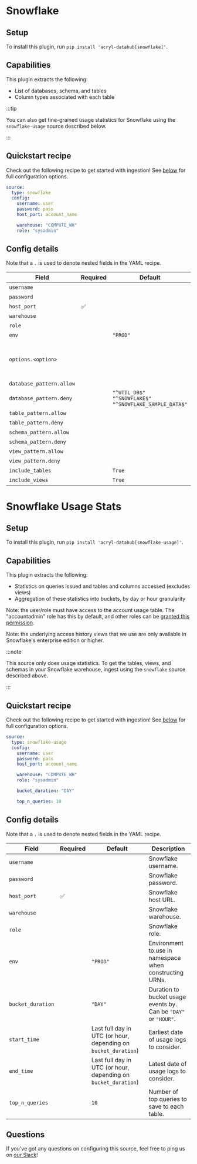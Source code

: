 # Snowflake

## Setup

To install this plugin, run `pip install 'acryl-datahub[snowflake]'`.

## Capabilities

This plugin extracts the following:

- List of databases, schema, and tables
- Column types associated with each table

:::tip

You can also get fine-grained usage statistics for Snowflake using the `snowflake-usage` source described below.

:::

## Quickstart recipe

Check out the following recipe to get started with ingestion! See [below](#config-details) for full configuration options.

```yml
source:
  type: snowflake
  config:
    username: user
    password: pass
    host_port: account_name

    warehouse: "COMPUTE_WH"
    role: "sysadmin"
```

## Config details

Note that a `.` is used to denote nested fields in the YAML recipe.

| Field                    | Required | Default                                                              | Description                                                                                                                                                                             |
| ------------------------ | -------- | -------------------------------------------------------------------- | --------------------------------------------------------------------------------------------------------------------------------------------------------------------------------------- |
| `username`               |          |                                                                      | Snowflake username.                                                                                                                                                                     |
| `password`               |          |                                                                      | Snowflake password.                                                                                                                                                                     |
| `host_port`              | ✅       |                                                                      | Snowflake host URL.                                                                                                                                                                     |
| `warehouse`              |          |                                                                      | Snowflake warehouse.                                                                                                                                                                    |
| `role`                   |          |                                                                      | Snowflake role.                                                                                                                                                                         |
| `env`                    |          | `"PROD"`                                                             | Environment to use in namespace when constructing URNs.                                                                                                                                 |
| `options.<option>`       |          |                                                                      | Any options specified here will be passed to SQLAlchemy's `create_engine` as kwargs.<br />See https://docs.sqlalchemy.org/en/14/core/engines.html#sqlalchemy.create_engine for details. |
| `database_pattern.allow` |          |                                                                      | Regex pattern for databases to include in ingestion.                                                                                                                                    |
| `database_pattern.deny`  |          | `"^UTIL_DB$" `<br />`"^SNOWFLAKE$"`<br />`"^SNOWFLAKE_SAMPLE_DATA$"` | Regex pattern for databases to exclude from ingestion.                                                                                                                                  |
| `table_pattern.allow`    |          |                                                                      | Regex pattern for tables to include in ingestion.                                                                                                                                       |
| `table_pattern.deny`     |          |                                                                      | Regex pattern for tables to exclude from ingestion.                                                                                                                                     |
| `schema_pattern.allow`   |          |                                                                      | Regex pattern for schemas to include in ingestion.                                                                                                                                      |
| `schema_pattern.deny`    |          |                                                                      | Regex pattern for schemas to exclude from ingestion.                                                                                                                                    |
| `view_pattern.allow`     |          |                                                                      | Regex pattern for views to include in ingestion.                                                                                                                                        |
| `view_pattern.deny`      |          |                                                                      | Regex pattern for views to exclude from ingestion.                                                                                                                                      |
| `include_tables`         |          | `True`                                                               | Whether tables should be ingested.                                                                                                                                                      |
| `include_views`          |          | `True`                                                               | Whether views should be ingested.                                                                                                                                                       |

# Snowflake Usage Stats

## Setup

To install this plugin, run `pip install 'acryl-datahub[snowflake-usage]'`.

## Capabilities

This plugin extracts the following:

- Statistics on queries issued and tables and columns accessed (excludes views)
- Aggregation of these statistics into buckets, by day or hour granularity

Note: the user/role must have access to the account usage table. The "accountadmin" role has this by default, and other roles can be [granted this permission](https://docs.snowflake.com/en/sql-reference/account-usage.html#enabling-account-usage-for-other-roles).

Note: the underlying access history views that we use are only available in Snowflake's enterprise edition or higher.

:::note

This source only does usage statistics. To get the tables, views, and schemas in your Snowflake warehouse, ingest using the `snowflake` source described above.

:::

## Quickstart recipe

Check out the following recipe to get started with ingestion! See [below](#config-details) for full configuration options.

```yml
source:
  type: snowflake-usage
  config:
    username: user
    password: pass
    host_port: account_name

    warehouse: "COMPUTE_WH"
    role: "sysadmin"

    bucket_duration: "DAY"

    top_n_queries: 10
```

## Config details

Note that a `.` is used to denote nested fields in the YAML recipe.

| Field             | Required | Default                                                        | Description                                                     |
| ----------------- | -------- | -------------------------------------------------------------- | --------------------------------------------------------------- |
| `username`        |          |                                                                | Snowflake username.                                             |
| `password`        |          |                                                                | Snowflake password.                                             |
| `host_port`       | ✅       |                                                                | Snowflake host URL.                                             |
| `warehouse`       |          |                                                                | Snowflake warehouse.                                            |
| `role`            |          |                                                                | Snowflake role.                                                 |
| `env`             |          | `"PROD"`                                                       | Environment to use in namespace when constructing URNs.         |
| `bucket_duration` |          | `"DAY"`                                                        | Duration to bucket usage events by. Can be `"DAY"` or `"HOUR"`. |
| `start_time`      |          | Last full day in UTC (or hour, depending on `bucket_duration`) | Earliest date of usage logs to consider.                        |
| `end_time`        |          | Last full day in UTC (or hour, depending on `bucket_duration`) | Latest date of usage logs to consider.                          |
| `top_n_queries`   |          | `10`                                                           | Number of top queries to save to each table.                    |

## Questions

If you've got any questions on configuring this source, feel free to ping us on [our Slack](https://slack.datahubproject.io/)!

